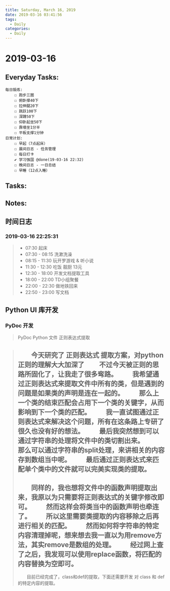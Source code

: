 ```yaml
---
title: Saturday, March 16, 2019
date: 2019-03-16 03:41:56
tags:
  - Daily
categories:
  - Daily
---
```


#  2019-03-16

<!-- more -->

## Everyday Tasks:
    每日锻炼:
        ☐ 跑步三圈
        ☐ 俯卧撑40下
        ☐ 拉伸腿20下
        ☐ 跳跃100下
        ☐ 深蹲50下
        ☐ 仰卧起坐50下
        ☐ 靠墙坐1分半
        ☐ 平板支撑1分钟
    日常计划:
        ☐ 早起（7点起床）
        ☐ 晨间日志 - 任务管理
        ☐ 每日打卡
        ✔ 学习强国 @done(19-03-16 22:32)
        ☐ 晚间日志 - 一日总结
        ☐ 早睡（12点入睡）

## Tasks:

## Notes:

## 时间日志
### 2019-03-16 22:25:31
> - 07:30 起床
> - 07:30 - 08:15 洗漱洗澡 
> - 08:15 - 11:30 玩开罗游戏 & 听小说
> - 11:30 - 12:30 吃饭 靓厨 13元
> - 12:30 - 18:00 开发文档提取工具
> - 18:00 - 22:00 TD小组聚餐
> - 22:00 - 22:30 做地铁回来
> - 22:50 - 23:00 写文档


## Python UI 库开发
###  PyDoc 开发
> PyDoc Python 文件 正则表达式提取
> 

> &emsp;&emsp;今天研究了 正则表达式 提取方案，对python正则的理解大大加深了
> &emsp;&emsp;不过今天被正则的思路所固化了，让我走了很多弯路。
> &emsp;&emsp;我希望通过正则表达式来提取文件中所有的类，但是遇到的问题是如果类的声明是连在一起的。
> &emsp;&emsp;那么上一个类的结束匹配会占用下一个类的关键字，从而影响到下一个类的匹配。
> &emsp;&emsp;我一直试图通过正则表达式来解决这个问题，所有在这条路上专研了很久也没有好的想法。
> &emsp;&emsp;最后我突然想到可以通过字符串的处理将文件中的类切割出来。
> &emsp;&emsp;那么可以通过字符串的split处理，来讲相关的内容存到数组当中呢。
> &emsp;&emsp;最后通过正则表达式来匹配单个类中的文件就可以完美实现类的提取。
> ---
> &emsp;&emsp;同样的，我也想将文件中的函数声明提取出来，我原以为只需要将正则表达式的关键字修改即可。
> &emsp;&emsp;然而这样会将类当中的函数声明也牵连了。
> &emsp;&emsp;所以这里需要类提取的内容移除之后再进行相关的匹配。
> &emsp;&emsp;然而如何将字符串的特定内容清理掉呢，想来想去我一直以为用remove方法，其实remove是数组的处理。
> &emsp;&emsp;经过网上查了之后，我发现可以使用replace函数，将匹配的内容替换为空即可。
> ---
> &emsp;&emsp;目前已经完成了，class和def的提取，下面还需要开发 对 class 和 def 的特定内容的提取。